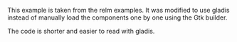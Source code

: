 <!--
SPDX-FileCopyrightText: 2022 Agathe Porte <microjoe@microjoe.org>

SPDX-License-Identifier: Apache-2.0 OR MIT
-->

This example is taken from the relm examples. It was modified to
use gladis instead of manually load the components one by one
using the Gtk builder.

The code is shorter and easier to read with gladis.